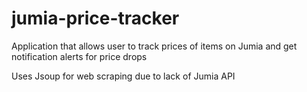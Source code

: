 # jumia-price-tracker

Application that allows user to track prices of items on Jumia and get notification alerts for price drops

Uses Jsoup for web scraping due to lack of Jumia API 
